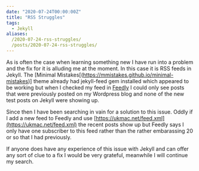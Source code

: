 ```yaml
---
date: "2020-07-24T00:00:00Z"
title: "RSS Struggles"
tags:
  - Jekyll
aliases:
  /2020-07-24-rss-struggles/
  /posts/2020-07-24-rss-struggles/
---
```

As is often the case when learning something new I have run into a problem and the fix for it is alluding me at the moment. In this case it is RSS feeds in Jekyll. The [Minimal Mistakes[(https://mmistakes.github.io/minimal-mistakes)] theme already had  jekyll-feed gem installed which appeared to be working but when I checked my feed in [Feedly](https://feedly.com) I could only see posts that were previously posted on my Wordpress blog and none of the new test posts on Jekyll were showing up.

Since then I have been searching in vain for a solution to this issue. Oddly if I add a new feed to Feedly and use [https://ukmac.net/feed.xml](https://ukmac.net/feed.xml) the recent posts show up but Feedly says I only have one subscriber to this feed rather than the rather embarassing 20 or so that I had previously.

If anyone does have any experience of this issue with Jekyll and can offer any sort of clue to a fix I would be very grateful, meanwhile I will continue my search.


